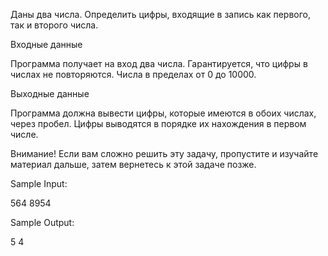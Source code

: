 

Даны два числа. Определить цифры, входящие в запись как первого, так и второго числа.

Входные данные

Программа получает на вход два числа. Гарантируется, что цифры в числах не повторяются. Числа в пределах от 0 до 10000.

Выходные данные

Программа должна вывести цифры, которые имеются в обоих числах, через пробел. Цифры выводятся в порядке их нахождения в первом числе.

Внимание! Если вам сложно решить эту задачу, пропустите и изучайте материал дальше, затем вернетесь к этой задаче позже.

Sample Input:

564 8954

Sample Output:

5 4

